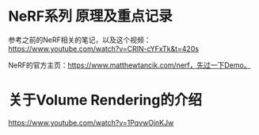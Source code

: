 # NeRF系列 原理及重点记录

参考之前的NeRF相关的笔记，以及这个视频：https://www.youtube.com/watch?v=CRlN-cYFxTk&t=420s

NeRF的官方主页：https://www.matthewtancik.com/nerf，先过一下Demo。



# 关于Volume Rendering的介绍

https://www.youtube.com/watch?v=1PqvwOjnKJw